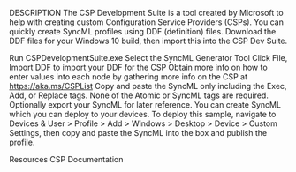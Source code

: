 DESCRIPTION
The CSP Development Suite is a tool created by Microsoft to help with creating custom Configuration Service Providers (CSPs). You can quickly create SyncML profiles using DDF (definition) files. Download the DDF files for your Windows 10 build, then import this into the CSP Dev Suite.

Run CSPDevelopmentSuite.exe
Select the SyncML Generator Tool
Click File, Import DDF to import your DDF for the CSP
Obtain more info on how to enter values into each node by gathering more info on the CSP at https://aka.ms/CSPList
Copy and paste the SyncML only including the Exec, Add, or Replace tags. None of the Atomic or SyncML tags are required.
Optionally export your SyncML for later reference.
You can create SyncML which you can deploy to your devices. To deploy this sample, navigate to Devices & User > Profile > Add > Windows > Desktop > Device > Custom Settings, then copy and paste the SyncML into the box and publish the profile.

Resources
CSP Documentation
